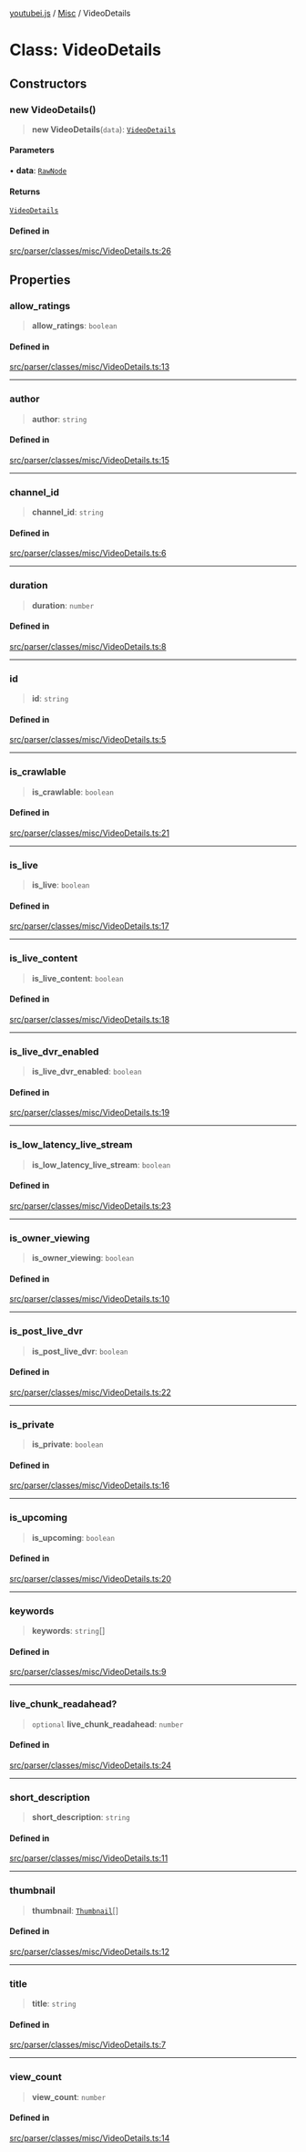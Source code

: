 [youtubei.js](../../../README.md) / [Misc](../README.md) / VideoDetails

# Class: VideoDetails

## Constructors

### new VideoDetails()

> **new VideoDetails**(`data`): [`VideoDetails`](VideoDetails.md)

#### Parameters

• **data**: [`RawNode`](../../APIResponseTypes/type-aliases/RawNode.md)

#### Returns

[`VideoDetails`](VideoDetails.md)

#### Defined in

[src/parser/classes/misc/VideoDetails.ts:26](https://github.com/LuanRT/YouTube.js/blob/4729016fb98e7045ee4043857be7eef780c01e35/src/parser/classes/misc/VideoDetails.ts#L26)

## Properties

### allow\_ratings

> **allow\_ratings**: `boolean`

#### Defined in

[src/parser/classes/misc/VideoDetails.ts:13](https://github.com/LuanRT/YouTube.js/blob/4729016fb98e7045ee4043857be7eef780c01e35/src/parser/classes/misc/VideoDetails.ts#L13)

***

### author

> **author**: `string`

#### Defined in

[src/parser/classes/misc/VideoDetails.ts:15](https://github.com/LuanRT/YouTube.js/blob/4729016fb98e7045ee4043857be7eef780c01e35/src/parser/classes/misc/VideoDetails.ts#L15)

***

### channel\_id

> **channel\_id**: `string`

#### Defined in

[src/parser/classes/misc/VideoDetails.ts:6](https://github.com/LuanRT/YouTube.js/blob/4729016fb98e7045ee4043857be7eef780c01e35/src/parser/classes/misc/VideoDetails.ts#L6)

***

### duration

> **duration**: `number`

#### Defined in

[src/parser/classes/misc/VideoDetails.ts:8](https://github.com/LuanRT/YouTube.js/blob/4729016fb98e7045ee4043857be7eef780c01e35/src/parser/classes/misc/VideoDetails.ts#L8)

***

### id

> **id**: `string`

#### Defined in

[src/parser/classes/misc/VideoDetails.ts:5](https://github.com/LuanRT/YouTube.js/blob/4729016fb98e7045ee4043857be7eef780c01e35/src/parser/classes/misc/VideoDetails.ts#L5)

***

### is\_crawlable

> **is\_crawlable**: `boolean`

#### Defined in

[src/parser/classes/misc/VideoDetails.ts:21](https://github.com/LuanRT/YouTube.js/blob/4729016fb98e7045ee4043857be7eef780c01e35/src/parser/classes/misc/VideoDetails.ts#L21)

***

### is\_live

> **is\_live**: `boolean`

#### Defined in

[src/parser/classes/misc/VideoDetails.ts:17](https://github.com/LuanRT/YouTube.js/blob/4729016fb98e7045ee4043857be7eef780c01e35/src/parser/classes/misc/VideoDetails.ts#L17)

***

### is\_live\_content

> **is\_live\_content**: `boolean`

#### Defined in

[src/parser/classes/misc/VideoDetails.ts:18](https://github.com/LuanRT/YouTube.js/blob/4729016fb98e7045ee4043857be7eef780c01e35/src/parser/classes/misc/VideoDetails.ts#L18)

***

### is\_live\_dvr\_enabled

> **is\_live\_dvr\_enabled**: `boolean`

#### Defined in

[src/parser/classes/misc/VideoDetails.ts:19](https://github.com/LuanRT/YouTube.js/blob/4729016fb98e7045ee4043857be7eef780c01e35/src/parser/classes/misc/VideoDetails.ts#L19)

***

### is\_low\_latency\_live\_stream

> **is\_low\_latency\_live\_stream**: `boolean`

#### Defined in

[src/parser/classes/misc/VideoDetails.ts:23](https://github.com/LuanRT/YouTube.js/blob/4729016fb98e7045ee4043857be7eef780c01e35/src/parser/classes/misc/VideoDetails.ts#L23)

***

### is\_owner\_viewing

> **is\_owner\_viewing**: `boolean`

#### Defined in

[src/parser/classes/misc/VideoDetails.ts:10](https://github.com/LuanRT/YouTube.js/blob/4729016fb98e7045ee4043857be7eef780c01e35/src/parser/classes/misc/VideoDetails.ts#L10)

***

### is\_post\_live\_dvr

> **is\_post\_live\_dvr**: `boolean`

#### Defined in

[src/parser/classes/misc/VideoDetails.ts:22](https://github.com/LuanRT/YouTube.js/blob/4729016fb98e7045ee4043857be7eef780c01e35/src/parser/classes/misc/VideoDetails.ts#L22)

***

### is\_private

> **is\_private**: `boolean`

#### Defined in

[src/parser/classes/misc/VideoDetails.ts:16](https://github.com/LuanRT/YouTube.js/blob/4729016fb98e7045ee4043857be7eef780c01e35/src/parser/classes/misc/VideoDetails.ts#L16)

***

### is\_upcoming

> **is\_upcoming**: `boolean`

#### Defined in

[src/parser/classes/misc/VideoDetails.ts:20](https://github.com/LuanRT/YouTube.js/blob/4729016fb98e7045ee4043857be7eef780c01e35/src/parser/classes/misc/VideoDetails.ts#L20)

***

### keywords

> **keywords**: `string`[]

#### Defined in

[src/parser/classes/misc/VideoDetails.ts:9](https://github.com/LuanRT/YouTube.js/blob/4729016fb98e7045ee4043857be7eef780c01e35/src/parser/classes/misc/VideoDetails.ts#L9)

***

### live\_chunk\_readahead?

> `optional` **live\_chunk\_readahead**: `number`

#### Defined in

[src/parser/classes/misc/VideoDetails.ts:24](https://github.com/LuanRT/YouTube.js/blob/4729016fb98e7045ee4043857be7eef780c01e35/src/parser/classes/misc/VideoDetails.ts#L24)

***

### short\_description

> **short\_description**: `string`

#### Defined in

[src/parser/classes/misc/VideoDetails.ts:11](https://github.com/LuanRT/YouTube.js/blob/4729016fb98e7045ee4043857be7eef780c01e35/src/parser/classes/misc/VideoDetails.ts#L11)

***

### thumbnail

> **thumbnail**: [`Thumbnail`](Thumbnail.md)[]

#### Defined in

[src/parser/classes/misc/VideoDetails.ts:12](https://github.com/LuanRT/YouTube.js/blob/4729016fb98e7045ee4043857be7eef780c01e35/src/parser/classes/misc/VideoDetails.ts#L12)

***

### title

> **title**: `string`

#### Defined in

[src/parser/classes/misc/VideoDetails.ts:7](https://github.com/LuanRT/YouTube.js/blob/4729016fb98e7045ee4043857be7eef780c01e35/src/parser/classes/misc/VideoDetails.ts#L7)

***

### view\_count

> **view\_count**: `number`

#### Defined in

[src/parser/classes/misc/VideoDetails.ts:14](https://github.com/LuanRT/YouTube.js/blob/4729016fb98e7045ee4043857be7eef780c01e35/src/parser/classes/misc/VideoDetails.ts#L14)
